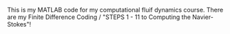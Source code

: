 This is my MATLAB code for my computational fluif dynamics course. There are my Finite Difference Coding / "STEPS 1 - 11 to Computing the Navier-Stokes"!
